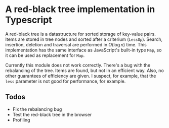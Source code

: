 # A red-black tree implementation in Typescript

A red-black tree is a datastructure for sorted storage of key-value pairs.
Items are stored in tree nodes and sorted after a criterium (`LessOp`).
Search, insertion, deletion and traversal are performed in $O(\log n)$ time.
This implementation has the same interface as JavaScript's built-in type
`Map`, so it can be used as replacement for `Map`.

Currently this module does not work correctly. There's a bug with the
rebalancing of the tree. Items are found, but not in an efficient way.
Also, no other guarantees of efficiency are given. I suspect, for example,
that the `less` parameter is not good for performance, for example.

## Todos

- Fix the rebalancing bug
- Test the red-black tree in the browser
- Profiling

